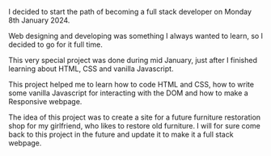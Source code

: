 I decided to start the path of becoming a full stack developer on Monday 8th January 2024.

Web designing and developing was something I always wanted to learn, so I decided to go for it full time.

This very special project was done during mid January, just after I finished learning about HTML, CSS and vanilla Javascript. 

This project helped me to learn how to code HTML and CSS, how to write some vanilla Javascript for interacting with the DOM and how to make a Responsive webpage.

The idea of this project was to create a site for a future furniture restoration shop for my girlfriend, who likes to restore old furniture. I will for sure come back to this project in the future and update it to make it a full stack webpage.
